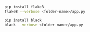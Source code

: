 <!-- Describe the intention of the changes being proposed. What problem does it solve or functionality does it add? -->

<!-- Verify that you have linted and formatted your Python code correctly -->

```bash
pip install flake8
flake8 --verbose <folder-name>/app.py

pip install black
black --verbose <folder-name>/app.py
```
